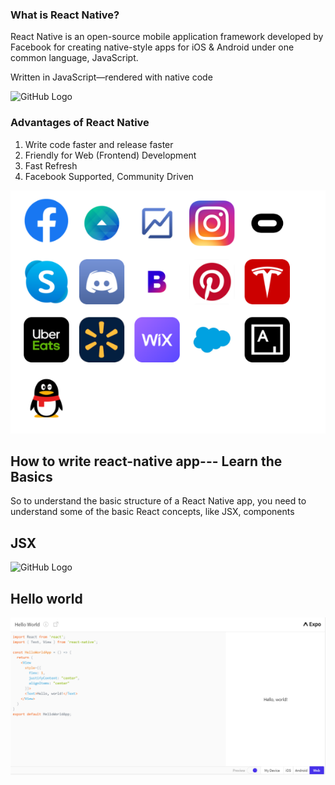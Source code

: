 ### What is React Native?

React Native is an open-source mobile application framework developed by Facebook for creating native-style apps for iOS & Android under one common language, JavaScript. 

Written in JavaScript—rendered with native code

![GitHub Logo](https://miro.medium.com/max/875/1*ray3bDEhAlq6B71jwWmtXw.jpeg)

### Advantages of React Native
1. Write code faster and release faster
2. Friendly for Web (Frontend) Development
3. Fast Refresh
4. Facebook Supported, Community Driven

![GitHub Logo](Snipaste_2020-09-23_20-07-05.png)


## How to write react-native app--- Learn the Basics

So to understand the basic structure of a React Native app, you need to understand some of the basic React concepts, like JSX, components

## JSX
![GitHub Logo](https://res.cloudinary.com/practicaldev/image/fetch/s--T-V4P7Bn--/c_limit%2Cf_auto%2Cfl_progressive%2Cq_auto%2Cw_880/https://around25.com/blog/content/images/2019/04/1.png)


## Hello world

![GitHub Logo](helloworld.png)


